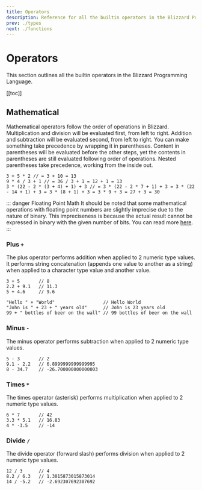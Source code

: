 ```yaml
---
title: Operators
description: Reference for all the builtin operators in the Blizzard Programming Language
prev: ./types
next: ./functions
---
```


# Operators

This section outlines all the builtin operators in the Blizzard Programming Language.

[[toc]]

## Mathematical

Mathematical operators follow the order of operations in Blizzard. Multiplication and division will be evaluated first, from left to right. Addition and subtraction will be evaluated second, from left to right. You can make something take precedence by wrapping it in parentheses. Content in parentheses will be evaluated before the other steps, yet the contents in parentheses are still evaluated following order of operations. Nested parentheses take precedence, working from the inside out.

```bzz:no-line-numbers
3 + 5 * 2 // = 3 + 10 = 13
9 * 4 / 3 + 1 // = 36 / 3 + 1 = 12 + 1 = 13
3 * (22 - 2 * (3 + 4) + 1) + 3 // = 3 * (22 - 2 * 7 + 1) + 3 = 3 * (22 - 14 + 1) + 3 = 3 * (8 + 1) + 3 = 3 * 9 + 3 = 27 + 3 = 30
```

::: danger Floating Point Math
It should be noted that some mathematical operations with floating point numbers are slightly imprecise due to the nature of binary. This impreciseness is because the actual result cannot be expressed in binary with the given number of bits. You can read more [here](https://docs.oracle.com/cd/E19957-01/806-3568/ncg_goldberg.html).
:::

### Plus `+`

The plus operator performs addition when applied to 2 numeric type values. It performs string concatenation (appends one value to another as a string) when applied to a character type value and another value.

```bzz:no-line-numbers
3 + 5       // 8
2.2 + 9.1   // 11.3
5 + 4.6     // 9.6

"Hello " + "World"                  // Hello World
"John is " + 23 + " years old"      // John is 23 years old
99 + " bottles of beer on the wall" // 99 bottles of beer on the wall
```

### Minus `-`

The minus operator performs subtraction when applied to 2 numeric type values.

```bzz:no-line-numbers
5 - 3       // 2
9.1 - 2.2   // 6.8999999999999995
8 - 34.7    // -26.700000000000003
```

### Times `*`

The times operator (asterisk) performs multiplication when applied to 2 numeric type values.

```bzz:no-line-numbers
6 * 7       // 42
3.3 * 5.1   // 16.83
4 * -3.5    // -14
```

### Divide `/`

The divide operator (forward slash) performs division when applied to 2 numeric type values.

```bzz:no-line-numbers
12 / 3      // 4
8.2 / 6.3   // 1.3015873015873014
14 / -5.2   // -2.692307692307692
```
